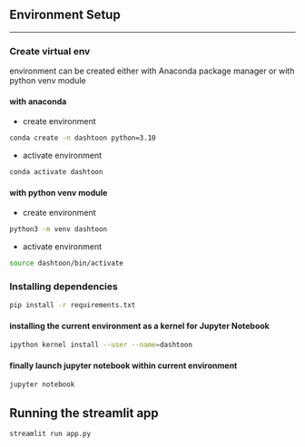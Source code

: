 ## Environment Setup
---
### Create virtual env
environment can be created either with Anaconda package manager or with python venv module
#### with anaconda
- create environment
```bash
conda create -n dashtoon python=3.10
```
- activate environment
```bash
conda activate dashtoon
```

#### with python venv module
- create environment
```bash
python3 -m venv dashtoon
```
- activate environment
```bash
source dashtoon/bin/activate
```

### Installing dependencies
```bash
pip install -r requirements.txt
```

#### installing the current environment as a kernel for Jupyter Notebook
```bash
ipython kernel install --user --name=dashtoon
```

#### finally launch jupyter notebook within current environment
```bash
jupyter notebook
```

## Running the streamlit app
```bash
streamlit run app.py
```
